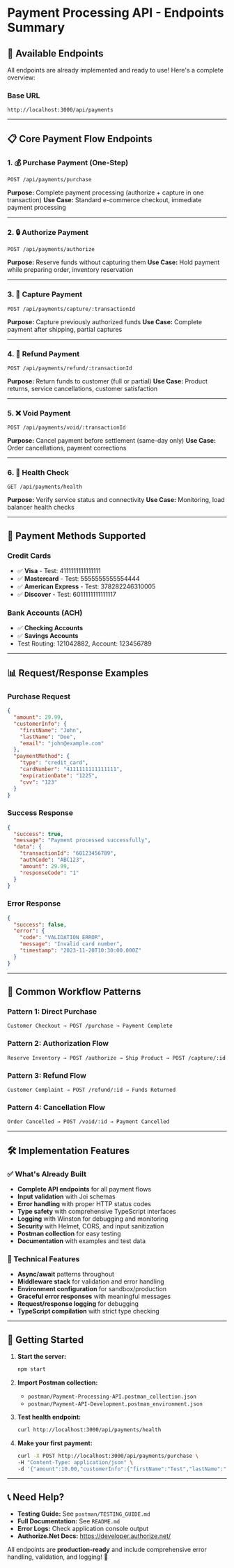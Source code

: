 # Payment Processing API - Endpoints Summary

## 🚀 Available Endpoints

All endpoints are already implemented and ready to use! Here's a complete overview:

### Base URL
```
http://localhost:3000/api/payments
```

---

## 📋 Core Payment Flow Endpoints

### 1. 💰 Purchase Payment (One-Step)
```http
POST /api/payments/purchase
```
**Purpose:** Complete payment processing (authorize + capture in one transaction)
**Use Case:** Standard e-commerce checkout, immediate payment processing

---

### 2. 🔒 Authorize Payment
```http
POST /api/payments/authorize  
```
**Purpose:** Reserve funds without capturing them
**Use Case:** Hold payment while preparing order, inventory reservation

---

### 3. 💸 Capture Payment
```http
POST /api/payments/capture/:transactionId
```
**Purpose:** Capture previously authorized funds
**Use Case:** Complete payment after shipping, partial captures

---

### 4. 🔄 Refund Payment
```http
POST /api/payments/refund/:transactionId
```
**Purpose:** Return funds to customer (full or partial)
**Use Case:** Product returns, service cancellations, customer satisfaction

---

### 5. ❌ Void Payment
```http
POST /api/payments/void/:transactionId
```
**Purpose:** Cancel payment before settlement (same-day only)
**Use Case:** Order cancellations, payment corrections

---

### 6. 🏥 Health Check
```http
GET /api/payments/health
```
**Purpose:** Verify service status and connectivity
**Use Case:** Monitoring, load balancer health checks

---

## 🎯 Payment Methods Supported

### Credit Cards
- ✅ **Visa** - Test: 4111111111111111
- ✅ **Mastercard** - Test: 5555555555554444  
- ✅ **American Express** - Test: 378282246310005
- ✅ **Discover** - Test: 6011111111111117

### Bank Accounts (ACH)
- ✅ **Checking Accounts**
- ✅ **Savings Accounts** 
- Test Routing: 121042882, Account: 123456789

---

## 📊 Request/Response Examples

### Purchase Request
```json
{
  "amount": 29.99,
  "customerInfo": {
    "firstName": "John",
    "lastName": "Doe", 
    "email": "john@example.com"
  },
  "paymentMethod": {
    "type": "credit_card",
    "cardNumber": "4111111111111111",
    "expirationDate": "1225",
    "cvv": "123"
  }
}
```

### Success Response
```json
{
  "success": true,
  "message": "Payment processed successfully",
  "data": {
    "transactionId": "60123456789",
    "authCode": "ABC123",
    "amount": 29.99,
    "responseCode": "1"
  }
}
```

### Error Response  
```json
{
  "success": false,
  "error": {
    "code": "VALIDATION_ERROR",
    "message": "Invalid card number",
    "timestamp": "2023-11-20T10:30:00.000Z"
  }
}
```

---

## 🔄 Common Workflow Patterns

### Pattern 1: Direct Purchase
```
Customer Checkout → POST /purchase → Payment Complete
```

### Pattern 2: Authorization Flow
```
Reserve Inventory → POST /authorize → Ship Product → POST /capture/:id
```

### Pattern 3: Refund Flow
```
Customer Complaint → POST /refund/:id → Funds Returned
```

### Pattern 4: Cancellation Flow
```
Order Cancelled → POST /void/:id → Payment Cancelled
```

---

## 🛠️ Implementation Features

### ✅ What's Already Built

- **Complete API endpoints** for all payment flows
- **Input validation** with Joi schemas
- **Error handling** with proper HTTP status codes
- **Type safety** with comprehensive TypeScript interfaces
- **Logging** with Winston for debugging and monitoring
- **Security** with Helmet, CORS, and input sanitization
- **Postman collection** for easy testing
- **Documentation** with examples and test data

### 🔧 Technical Features

- **Async/await** patterns throughout
- **Middleware stack** for validation and error handling
- **Environment configuration** for sandbox/production
- **Graceful error responses** with meaningful messages
- **Request/response logging** for debugging
- **TypeScript compilation** with strict type checking

---

## 🚦 Getting Started

1. **Start the server:**
   ```bash
   npm start
   ```

2. **Import Postman collection:**
   - `postman/Payment-Processing-API.postman_collection.json`
   - `postman/Payment-API-Development.postman_environment.json`

3. **Test health endpoint:**
   ```bash
   curl http://localhost:3000/api/payments/health
   ```

4. **Make your first payment:**
   ```bash
   curl -X POST http://localhost:3000/api/payments/purchase \
   -H "Content-Type: application/json" \
   -d '{"amount":10.00,"customerInfo":{"firstName":"Test","lastName":"User","email":"test@example.com"},"paymentMethod":{"type":"credit_card","cardNumber":"4111111111111111","expirationDate":"1225","cvv":"123"}}'
   ```

---

## 📞 Need Help?

- **Testing Guide:** See `postman/TESTING_GUIDE.md`
- **Full Documentation:** See `README.md`
- **Error Logs:** Check application console output
- **Authorize.Net Docs:** https://developer.authorize.net/

All endpoints are **production-ready** and include comprehensive error handling, validation, and logging! 🎉


